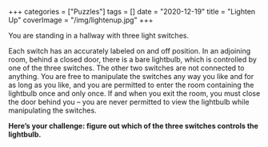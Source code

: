 +++
categories = ["Puzzles"]
tags = []
date = "2020-12-19"
title = "Lighten Up"
coverImage = "/img/lightenup.jpg"
+++

You are standing in a hallway with three light switches.

<!--more-->

Each switch has an accurately labeled on and off position. In an adjoining room, behind a closed door, there is a bare lightbulb, which is controlled by one of the three switches. The other two switches are not connected to anything. You are free to manipulate the switches any way you like and for as long as you like, and you are permitted to enter the room containing the lightbulb once and only once. If and when you exit the room, you must close the door behind you – you are never permitted to view the lightbulb while manipulating the switches.

**Here’s your challenge: figure out which of the three switches controls the lightbulb.**
